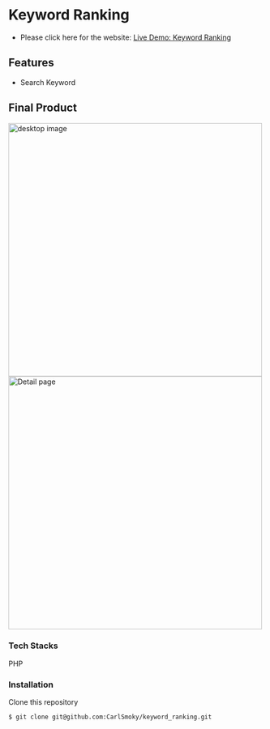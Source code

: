 # Keyword Ranking


- Please click here for the website: [Live Demo: Keyword Ranking](https://quadrifid-nature.000webhostapp.com/)


## Features
- Search Keyword

## Final Product
<div>
<img src="" alt="desktop image" width="500px">
<img src="" alt="Detail page" width="500px">
</div>



### Tech Stacks
PHP



### Installation
Clone this repository
```console
$ git clone git@github.com:CarlSmoky/keyword_ranking.git
```
